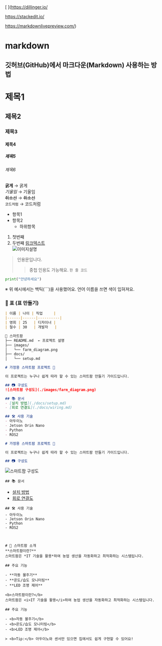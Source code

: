 [
](https://dillinger.io/

https://stackedit.io/

https://markdownlivepreview.com/)
# markdown
## 깃허브(GitHub)에서 마크다운(Markdown) 사용하는 방법
# 제목1
## 제목2
### 제목3
#### 제목4
##### 제목5
###### 제목6
**굵게** → 굵게  
*기울임* → 기울임  
~~취소선~~ → ~~취소선~~  
`코드처럼` → 코드처럼
- 항목1
- 항목2
  - 하위항목
1. 첫번째
2. 두번째
[링크텍스트](https://example.com)  
![이미지설명](https://example.com/image.png)

> 인용문입니다.
>> 중첩 인용도 가능해요.
`한 줄 코드`
```python
print("안녕하세요")
```
※ 위 예시에서는 백틱(```)을 사용했어요. 언어 이름을 쓰면 색이 입혀져요.

### 📌 표 (표 만들기)
```md
| 이름 | 나이 | 직업     |
|------|------|----------|
| 영희 | 25   | 디자이너 |
| 철수 | 30   | 개발자   |

📁 스마트팜
├── README.md  ← 프로젝트 설명
├── images/
│   └── farm_diagram.png
├── docs/
│   └── setup.md

# 가정용 스마트팜 프로젝트 🌱

이 프로젝트는 누구나 쉽게 따라 할 수 있는 스마트팜 만들기 가이드입니다.

## 📷 구성도
![스마트팜 구성도](./images/farm_diagram.png)

## 📚 문서
- [설치 방법](./docs/setup.md)
- [회로 연결도](./docs/wiring.md)

## 🛠 사용 기술
- 아두이노
- Jetson Orin Nano
- Python
- ROS2

# 가정용 스마트팜 프로젝트 🌱

이 프로젝트는 누구나 쉽게 따라 할 수 있는 스마트팜 만들기 가이드입니다.

## 📷 구성도
```
![스마트팜 구성도](./images/farm_diagram.png)
```
## 📚 문서
```
- [설치 방법](./docs/setup.md)
- [회로 연결도](./docs/wiring.md)
```
## 🛠 사용 기술
- 아두이노
- Jetson Orin Nano
- Python
- ROS2



# 📘 스마트팜 소개
**스마트팜이란?**  
스마트팜은 *IT 기술을 활용*하여 농업 생산을 자동화하고 최적화하는 시스템입니다.

## 주요 기능

- **자동 물주기**
- **온도/습도 모니터링**
- **LED 조명 제어**

<b>스마트팜이란?</b>  
스마트팜은 <i>IT 기술을 활용</i>하여 농업 생산을 자동화하고 최적화하는 시스템입니다.

## 주요 기능

- <b>자동 물주기</b>
- <b>온도/습도 모니터링</b>
- <b>LED 조명 제어</b>

> <b>Tip:</b> 아두이노와 센서만 있으면 집에서도 쉽게 구현할 수 있어요!
